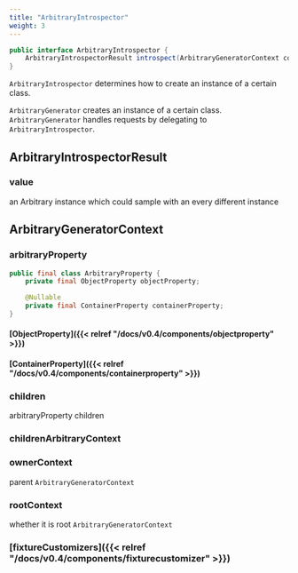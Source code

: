 ```yaml
---
title: "ArbitraryIntrospector"
weight: 3
---
```

```java
public interface ArbitraryIntrospector {
	ArbitraryIntrospectorResult introspect(ArbitraryGeneratorContext context);
}
```
`ArbitraryIntrospector` determines how to create an instance of a certain class. 

`ArbitraryGenerator` creates an instance of a certain class.
`ArbitraryGenerator` handles requests by delegating to `ArbitraryIntrospector`.

## ArbitraryIntrospectorResult

### value
an Arbitrary instance which could sample with an every different instance 

## ArbitraryGeneratorContext
### arbitraryProperty
```java
public final class ArbitraryProperty {
	private final ObjectProperty objectProperty;

	@Nullable
	private final ContainerProperty containerProperty;
}
```
#### [ObjectProperty]({{< relref "/docs/v0.4/components/objectproperty" >}})

#### [ContainerProperty]({{< relref "/docs/v0.4/components/containerproperty" >}})

### children
arbitraryProperty children 

### childrenArbitraryContext

### ownerContext
parent `ArbitraryGeneratorContext`

### rootContext
whether it is root `ArbitraryGeneratorContext` 

### [fixtureCustomizers]({{< relref "/docs/v0.4/components/fixturecustomizer" >}})
